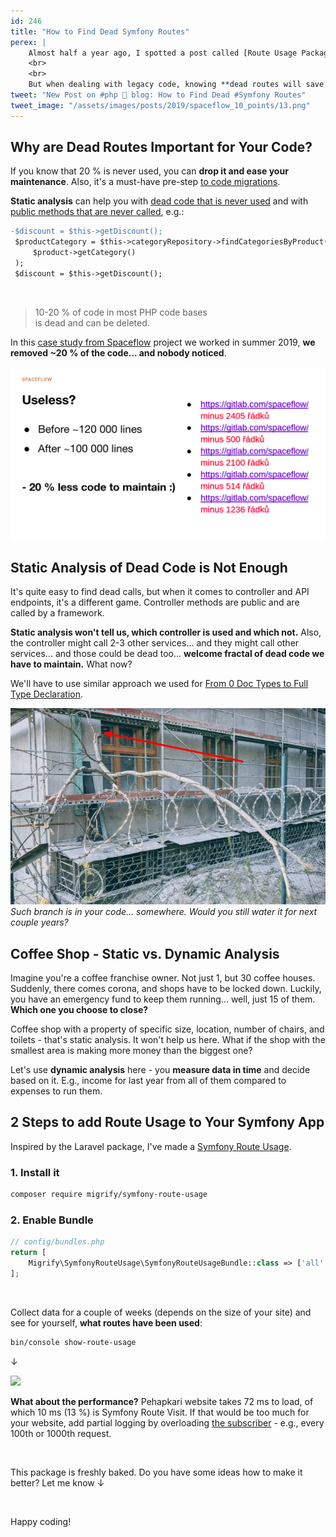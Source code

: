 ```yaml
---
id: 246
title: "How to Find Dead Symfony Routes"
perex: |
    Almost half a year ago, I spotted a post called [Route Usage Package for Laravel](https://laravel-news.com/route-usage-package-for-laravel). It's nice to have to see what routes are used and how often.
    <br>
    <br>
    But when dealing with legacy code, knowing **dead routes will save you dozens of hours in refactoring**.
tweet: "New Post on #php 🐘 blog: How to Find Dead #Symfony Routes"
tweet_image: "/assets/images/posts/2019/spaceflow_10_points/13.png"
---
```


## Why are Dead Routes Important for Your Code?

If you know that 20 % is never used, you can **drop it and ease your maintenance**. Also, it's a must-have pre-step [to code migrations](/blog/2019/12/16/8-steps-you-can-make-before-huge-upgrade-to-make-it-faster-cheaper-and-more-stable/).

**Static analysis** can help you with [dead code that is never used](/blog/2019/03/18/how-to-detect-dead-php-code-in-code-review-in-7-snippets) and with [public methods that are never called](/blog/2019/03/14/remove-dead-public-methdos-from-your-code/), e.g.:

```diff
-$discount = $this->getDiscount();
 $productCategory = $this->categoryRepository->findCategoriesByProduct(
     $product->getCategory()
 );
 $discount = $this->getDiscount();
```

<br>

<blockquote class="blockquote text-center">
    10-20 % of code in most PHP code bases<br>
    is dead and can be deleted.
</blockquote>

In this [case study from Spaceflow](/blog/2019/12/09/how-to-get-rid-of-technical-debt-or-what-we-would-have-done-differently-2-years-ago/) project we worked in summer 2019, **we removed ~20 % of the code... and nobody noticed**.

<img src="/assets/images/posts/2019/spaceflow_10_points/13.png" class="img-thumbnail">

## Static Analysis of Dead Code is Not Enough
It's quite easy to find dead calls, but when it comes to controller and API endpoints, it's a different game. Controller methods are public and are called by a framework.

**Static analysis won't tell us, which controller is used and which not.** Also, the controller might call 2-3 other services... and they might call other services... and those could be dead too... **welcome fractal of dead code we have to maintain.** What now?

We'll have to use similar approach we used for [From 0 Doc Types to Full Type Declaration](/blog/2019/11/11/from-0-doc-types-to-full-type-declaration-with-dynamic-analysis/).


<img src="/assets/images/posts/2020/dead_routes_branch.jpg" class="img-thumbnail mt-4 mb-2">
<em>Such branch is in your code... somewhere. Would you still water it for next couple years?</em>

## Coffee Shop - Static vs. Dynamic Analysis

Imagine you're a coffee franchise owner. Not just 1, but 30 coffee houses. Suddenly, there comes corona, and shops have to be locked down.
 Luckily, you have an emergency fund to keep them running... well, just 15 of them. **Which one you choose to close?**

Coffee shop with a property of specific size, location, number of chairs, and toilets - that's static analysis. It won't help us here. What if the shop with the smallest area is making more money than the biggest one?

Let's use **dynamic analysis** here - you **measure data in time** and decide based on it. E.g., income for last year from all of them compared to expenses to run them.

## 2 Steps to add Route Usage to Your Symfony App

Inspired by the Laravel package, I've made a [Symfony Route Usage](https://github.com/migrify/symfony-route-usage).

### 1. Install it

```bash
composer require migrify/symfony-route-usage
```

### 2. Enable Bundle

```php
// config/bundles.php
return [
    Migrify\SymfonyRouteUsage\SymfonyRouteUsageBundle::class => ['all' => true],
];
```

<br>

Collect data for a couple of weeks (depends on the size of your site) and see for yourself, **what routes have been used**:

```bash
bin/console show-route-usage
```

↓

<img src="/assets/images/posts/2020/dead_routes_example.png" class="img-thumbnail mt-4 mb-2">

<br>

**What about the performance?** Pehapkari website takes 72 ms to load, of which 10 ms (13 %) is Symfony Route Visit. If that would be too much for your website, add partial logging by overloading [the subscriber](https://github.com/migrify/symfony-route-usage/blob/master/src/EventSubscriber/LogRouteUsageEventSubscriber.php) - e.g., every 100th or 1000th request.

<br>

This package is freshly baked. Do you have some ideas how to make it better? Let me know ↓

<br>

Happy coding!
